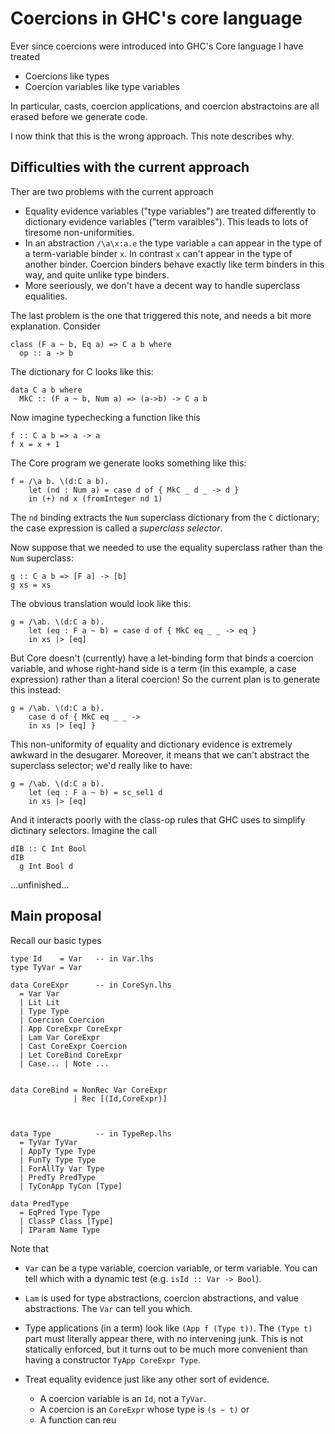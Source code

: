 # Coercions in GHC's core language


Ever since coercions were introduced into GHC's Core language
I have treated

- Coercions like types
- Coercion variables like type variables


In particular, casts, coercion applications, and coercion 
abstractoins are all erased before we generate code.


I now think that this is the wrong approach.  This note describes why.

## Difficulties with the current approach


Ther are two problems with the current approach

- Equality evidence variables ("type variables") are treated differently to dictionary evidence variables ("term varaibles"). This leads to lots of tiresome non-uniformities.
- In an abstraction `/\a\x:a.e` the type variable `a` can appear in the type of a term-variable binder `x`.  In contrast `x` can't appear in the type of another binder.  Coercion binders behave exactly like term binders in this way, and quite unlike type binders.
- More seeriously, we don't have a decent way to handle superclass equalities.


The last problem is the one that triggered this note, and needs a bit more explanation.  Consider

```wiki
class (F a ~ b, Eq a) => C a b where
  op :: a -> b
```


The dictionary for C looks like this:

```wiki
data C a b where
  MkC :: (F a ~ b, Num a) => (a->b) -> C a b
```


Now imagine typechecking a function like this

```wiki
f :: C a b => a -> a 
f x = x + 1
```


The Core program we generate looks something like this:

```wiki
f = /\a b. \(d:C a b).
    let (nd : Num a) = case d of { MkC _ d _ -> d }
    in (+) nd x (fromInteger nd 1)
```


The `nd` binding extracts the `Num` superclass dictionary from the
`C` dictionary; the case expression is called a *superclass selector*.


Now suppose that we needed to use the equality superclass rather than
the `Num` superclass:

```wiki
g :: C a b => [F a] -> [b]
g xs = xs
```


The obvious translation would look like this:

```wiki
g = /\ab. \(d:C a b).
    let (eq : F a ~ b) = case d of { MkC eq _ _ -> eq }
    in xs |> [eq]
```


But Core doesn't (currently) have a let-binding form that binds a coercion 
variable, and whose right-hand side is a term (in this example, a case expression)
rather than a literal coercion!  So the current plan is to generate this 
instead:

```wiki
g = /\ab. \(d:C a b).
    case d of { MkC eq _ _ -> 
    in xs |> [eq] }
```


This non-uniformity of equality and dictionary evidence 
is extremely awkward in the desugarer. Moreover, it means that we can't abstract
the superclass selector; we'd really like to have:

```wiki
g = /\ab. \(d:C a b).
    let (eq : F a ~ b) = sc_sel1 d
    in xs |> [eq]
```


And it interacts poorly with the class-op rules that GHC uses to simplify
dictinary selectors.  Imagine the call

```wiki
dIB :: C Int Bool
dIB
  g Int Bool d
```


...unfinished...

## Main proposal


Recall our basic types

```wiki
type Id    = Var   -- in Var.lhs
type TyVar = Var

data CoreExpr      -- in CoreSyn.lhs
  = Var Var 
  | Lit Lit
  | Type Type
  | Coercion Coercion
  | App CoreExpr CoreExpr
  | Lam Var CoreExpr
  | Cast CoreExpr Coercion
  | Let CoreBind CoreExpr
  | Case... | Note ...


data CoreBind = NonRec Var CoreExpr
              | Rec [(Id,CoreExpr)]



data Type          -- in TypeRep.lhs
  = TyVar TyVar
  | AppTy Type Type
  | FunTy Type Type
  | ForAllTy Var Type
  | PredTy PredType
  | TyConApp TyCon [Type]

data PredType
  = EqPred Type Type
  | ClassP Class [Type]
  | IParam Name Type 
```


Note that

- `Var` can be a type variable, coercion variable, or term variable.  You can tell which with a dynamic test (e.g. `isId :: Var -> Bool`).
- `Lam` is used for type abstractions, coercion abstractions, and value abstractions.  The `Var` can tell you which.
- Type applications (in a term) look like `(App f (Type t))`.  The `(Type t)` part must literally appear there,  with no intervening junk.  This is not statically enforced, but it turns out to be much more convenient than having a constructor `TyApp CoreExpr Type`.

- Treat equality evidence just like any other sort of evidence.

  - A coercion variable is an `Id`, not a `TyVar`.
  - A coercion is an `CoreExpr` whose type is `(s ~ t)` or
  - A function can reu
